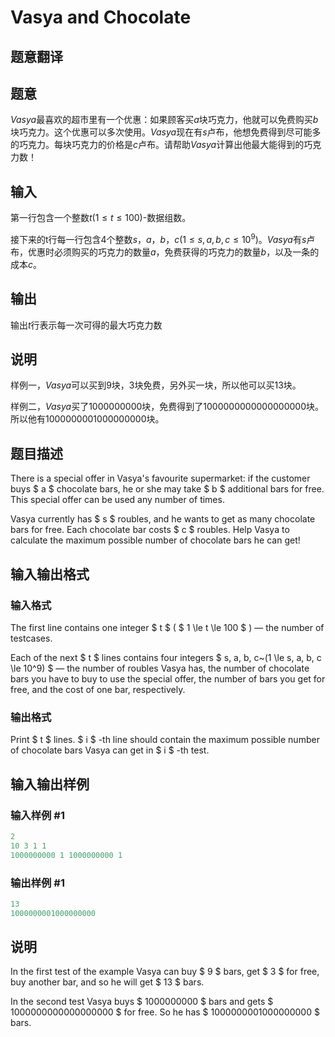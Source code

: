 # Vasya and Chocolate

## 题意翻译

## 题意

$Vasya$最喜欢的超市里有一个优惠：如果顾客买$a$块巧克力，他就可以免费购买$b$块巧克力。这个优惠可以多次使用。$Vasya$现在有$s$卢布，他想免费得到尽可能多的巧克力。每块巧克力的价格是$c$卢布。请帮助$Vasya$计算出他最大能得到的巧克力数！

## 输入

第一行包含一个整数$t(1\le t\le 100)$-数据组数。

接下来的t行每一行包含4个整数$s$，$a$，$b$，$c(1\le s,a,b,c\le 10^9)$。$Vasya$有$s$卢布，优惠时必须购买的巧克力的数量$a$，免费获得的巧克力的数量$b$，以及一条的成本$c$。

## 输出

输出$t$行表示每一次可得的最大巧克力数

## 说明

样例一，$Vasya$可以买到$9$块，$3$块免费，另外买一块，所以他可以买$13$块。

样例二，$Vasya$买了$1000000000$块，免费得到了$1000000000000000000$块。所以他有$1000000001000000000$块。

## 题目描述

There is a special offer in Vasya's favourite supermarket: if the customer buys $ a $ chocolate bars, he or she may take $ b $ additional bars for free. This special offer can be used any number of times.

Vasya currently has $ s $ roubles, and he wants to get as many chocolate bars for free. Each chocolate bar costs $ c $ roubles. Help Vasya to calculate the maximum possible number of chocolate bars he can get!

## 输入输出格式

### 输入格式

The first line contains one integer $ t $ ( $ 1 \le t \le 100 $ ) — the number of testcases.

Each of the next $ t $ lines contains four integers $ s, a, b, c~(1 \le s, a, b, c \le 10^9) $ — the number of roubles Vasya has, the number of chocolate bars you have to buy to use the special offer, the number of bars you get for free, and the cost of one bar, respectively.

### 输出格式

Print $ t $ lines. $ i $ -th line should contain the maximum possible number of chocolate bars Vasya can get in $ i $ -th test.

## 输入输出样例

### 输入样例 #1

```cpp
2
10 3 1 1
1000000000 1 1000000000 1

```
### 输出样例 #1

```cpp
13
1000000001000000000

```
## 说明

In the first test of the example Vasya can buy $ 9 $ bars, get $ 3 $ for free, buy another bar, and so he will get $ 13 $ bars.

In the second test Vasya buys $ 1000000000 $ bars and gets $ 1000000000000000000 $ for free. So he has $ 1000000001000000000 $ bars.

